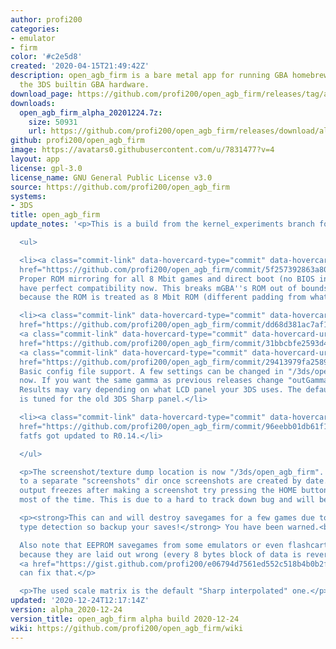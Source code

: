 ```yaml
---
author: profi200
categories:
- emulator
- firm
color: '#c2e5d8'
created: '2020-04-15T21:49:42Z'
description: open_agb_firm is a bare metal app for running GBA homebrew/games using
  the 3DS builtin GBA hardware.
download_page: https://github.com/profi200/open_agb_firm/releases/tag/alpha_2020-12-24
downloads:
  open_agb_firm_alpha_20201224.7z:
    size: 50931
    url: https://github.com/profi200/open_agb_firm/releases/download/alpha_2020-12-24/open_agb_firm_alpha_20201224.7z
github: profi200/open_agb_firm
image: https://avatars0.githubusercontent.com/u/7831477?v=4
layout: app
license: gpl-3.0
license_name: GNU General Public License v3.0
source: https://github.com/profi200/open_agb_firm
systems:
- 3DS
title: open_agb_firm
update_notes: '<p>This is a build from the kernel_experiments branch for the impatient.</p>

  <ul>

  <li><a class="commit-link" data-hovercard-type="commit" data-hovercard-url="https://github.com/profi200/open_agb_firm/commit/5f257392863a807a4c1b70f836d99cb656c931b7/hovercard"
  href="https://github.com/profi200/open_agb_firm/commit/5f257392863a807a4c1b70f836d99cb656c931b7"><tt>5f25739</tt></a>
  Proper ROM mirroring for all 8 Mbit games and direct boot (no BIOS intro) should
  have perfect compatibility now. This breaks mGBA''s ROM out of bounds tests again
  because the ROM is treated as 8 Mbit ROM (different padding from what it expects).</li>

  <li><a class="commit-link" data-hovercard-type="commit" data-hovercard-url="https://github.com/profi200/open_agb_firm/commit/dd68d381ac7af12803e0826778a869347d28fb06/hovercard"
  href="https://github.com/profi200/open_agb_firm/commit/dd68d381ac7af12803e0826778a869347d28fb06"><tt>dd68d38</tt></a>
  <a class="commit-link" data-hovercard-type="commit" data-hovercard-url="https://github.com/profi200/open_agb_firm/commit/31bbcbfe2593d407525c2c2bb4c7a58201dc6e1c/hovercard"
  href="https://github.com/profi200/open_agb_firm/commit/31bbcbfe2593d407525c2c2bb4c7a58201dc6e1c"><tt>31bbcbf</tt></a>
  <a class="commit-link" data-hovercard-type="commit" data-hovercard-url="https://github.com/profi200/open_agb_firm/commit/29413979fa2589e1cb9ba332b2332141659bf85e/hovercard"
  href="https://github.com/profi200/open_agb_firm/commit/29413979fa2589e1cb9ba332b2332141659bf85e"><tt>2941397</tt></a>
  Basic config file support. A few settings can be changed in "/3ds/open_agb_firm/config.ini"
  now. If you want the same gamma as previous releases change "outGamma=..." to "outGamma=1.21".
  Results may vary depending on what LCD panel your 3DS uses. The default of 1.54
  is tuned for the old 3DS Sharp panel.</li>

  <li><a class="commit-link" data-hovercard-type="commit" data-hovercard-url="https://github.com/profi200/open_agb_firm/commit/96eebb01db61f12f1bf52df093edcfafc1f08f14/hovercard"
  href="https://github.com/profi200/open_agb_firm/commit/96eebb01db61f12f1bf52df093edcfafc1f08f14"><tt>96eebb0</tt></a>
  fatfs got updated to R0.14.</li>

  </ul>

  <p>The screenshot/texture dump location is now "/3ds/open_agb_firm". This will change
  to a separate "screenshots" dir once screenshots are created by date. If the video
  output freezes after making a screenshot try pressing the HOME button. This works
  most of the time. This is due to a hard to track down bug and will be fixed later.</p>

  <p><strong>This can and will destroy savegames for a few games due to broken save
  type detection so backup your saves!</strong> You have been warned.<br>

  Also note that EEPROM savegames from some emulators or even flashcarts are incompatible
  because they are laid out wrong (every 8 bytes block of data is reversed). This
  <a href="https://gist.github.com/profi200/e06794d7561ed552c518b4b0b2f5f2f6">tool</a>
  can fix that.</p>

  <p>The used scale matrix is the default "Sharp interpolated" one.</p>'
updated: '2020-12-24T12:17:14Z'
version: alpha_2020-12-24
version_title: open_agb_firm alpha build 2020-12-24
wiki: https://github.com/profi200/open_agb_firm/wiki
---
```

